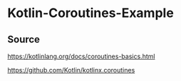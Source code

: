 # Kotlin-Coroutines-Example


## Source 
https://kotlinlang.org/docs/coroutines-basics.html<dt>
https://github.com/Kotlin/kotlinx.coroutines
